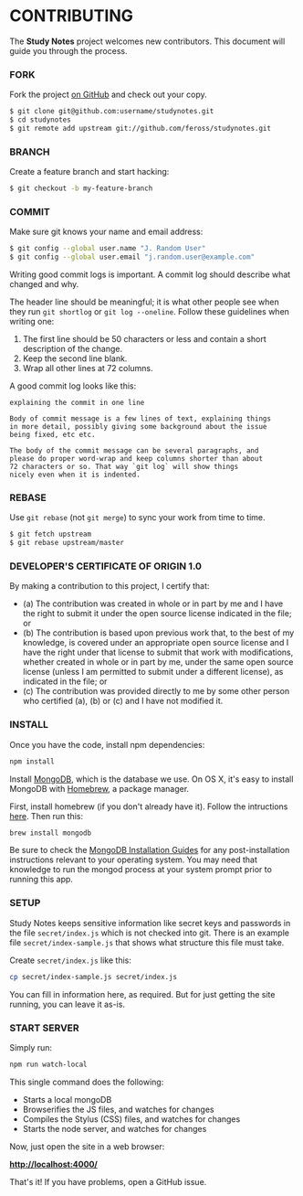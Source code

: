 # CONTRIBUTING

The **Study Notes** project welcomes new contributors. This document will guide you
through the process.

### FORK

Fork the project [on GitHub](https://github.com/feross/studynotes) and check out
your copy.

```sh
$ git clone git@github.com:username/studynotes.git
$ cd studynotes
$ git remote add upstream git://github.com/feross/studynotes.git
```

### BRANCH

Create a feature branch and start hacking:

```sh
$ git checkout -b my-feature-branch
```

### COMMIT

Make sure git knows your name and email address:

```sh
$ git config --global user.name "J. Random User"
$ git config --global user.email "j.random.user@example.com"
```

Writing good commit logs is important.  A commit log should describe what
changed and why.

The header line should be meaningful; it is what other people see when they
run `git shortlog` or `git log --oneline`. Follow these guidelines when
writing one:

1. The first line should be 50 characters or less and contain a short
   description of the change.
2. Keep the second line blank.
3. Wrap all other lines at 72 columns.

A good commit log looks like this:

```
explaining the commit in one line

Body of commit message is a few lines of text, explaining things
in more detail, possibly giving some background about the issue
being fixed, etc etc.

The body of the commit message can be several paragraphs, and
please do proper word-wrap and keep columns shorter than about
72 characters or so. That way `git log` will show things
nicely even when it is indented.
```

### REBASE

Use `git rebase` (not `git merge`) to sync your work from time to time.

```sh
$ git fetch upstream
$ git rebase upstream/master
```

### DEVELOPER'S CERTIFICATE OF ORIGIN 1.0

By making a contribution to this project, I certify that:

* (a) The contribution was created in whole or in part by me and I have the
right to submit it under the open source license indicated in the file; or
* (b) The contribution is based upon previous work that, to the best of my
knowledge, is covered under an appropriate open source license and I have the
right under that license to submit that work with modifications, whether
created in whole or in part by me, under the same open source license (unless
I am permitted to submit under a different license), as indicated in the
file; or
* (c) The contribution was provided directly to me by some other person who
certified (a), (b) or (c) and I have not modified it.


### INSTALL

Once you have the code, install npm dependencies:

```bash
npm install
```

Install [MongoDB][], which is the database we use. On OS X, it's easy to install MongoDB
with [Homebrew][], a package manager.

First, install homebrew (if you don't already have it). Follow the intructions
[here][Homebrew]. Then run this:

```bash
brew install mongodb
```

Be sure to check the [MongoDB Installation Guides][] for any post-installation instructions relevant to your operating system. You may need that knowledge to run the mongod process at your system prompt prior to running this app.

### SETUP

Study Notes keeps sensitive information like secret keys and passwords in the file
`secret/index.js` which is not checked into git. There is an example file
`secret/index-sample.js` that shows what structure this file must take.

Create `secret/index.js` like this:

```bash
cp secret/index-sample.js secret/index.js
```

You can fill in information here, as required. But for just getting the site running, you
can leave it as-is.

### START SERVER

Simply run:

```bash
npm run watch-local
```

This single command does the following:

- Starts a local mongoDB
- Browserifies the JS files, and watches for changes
- Compiles the Stylus (CSS) files, and watches for changes
- Starts the node server, and watches for changes

Now, just open the site in a web browser:

**[http://localhost:4000/](http://localhost:4000/)**

That's it! If you have problems, open a GitHub issue.

[MongoDB]: http://www.mongodb.org/
[MongoDB Installation Guides]: http://docs.mongodb.org/manual/installation/#installation-guides
[Homebrew]: http://brew.sh/
